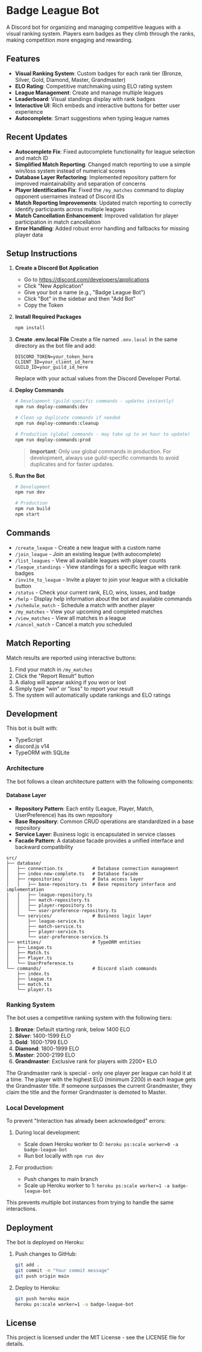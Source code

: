 # Badge League Bot

A Discord bot for organizing and managing competitive leagues with a visual ranking system. Players earn badges as they climb through the ranks, making competition more engaging and rewarding.

## Features

- **Visual Ranking System**: Custom badges for each rank tier (Bronze, Silver, Gold, Diamond, Master, Grandmaster)
- **ELO Rating**: Competitive matchmaking using ELO rating system
- **League Management**: Create and manage multiple leagues
- **Leaderboard**: Visual standings display with rank badges
- **Interactive UI**: Rich embeds and interactive buttons for better user experience
- **Autocomplete**: Smart suggestions when typing league names

## Recent Updates

- **Autocomplete Fix**: Fixed autocomplete functionality for league selection and match ID
- **Simplified Match Reporting**: Changed match reporting to use a simple win/loss system instead of numerical scores
- **Database Layer Refactoring**: Implemented repository pattern for improved maintainability and separation of concerns
- **Player Identification Fix**: Fixed the `/my_matches` command to display opponent usernames instead of Discord IDs
- **Match Reporting Improvements**: Updated match reporting to correctly identify participants across multiple leagues
- **Match Cancellation Enhancement**: Improved validation for player participation in match cancellation
- **Error Handling**: Added robust error handling and fallbacks for missing player data

## Setup Instructions

1. **Create a Discord Bot Application**
   - Go to https://discord.com/developers/applications
   - Click "New Application"
   - Give your bot a name (e.g., "Badge League Bot")
   - Click "Bot" in the sidebar and then "Add Bot"
   - Copy the Token

2. **Install Required Packages**
   ```bash
   npm install
   ```

3. **Create .env.local File**
   Create a file named `.env.local` in the same directory as the bot file and add:
   ```
   DISCORD_TOKEN=your_token_here
   CLIENT_ID=your_client_id_here
   GUILD_ID=your_guild_id_here
   ```
   Replace with your actual values from the Discord Developer Portal.

4. **Deploy Commands**
   ```bash
   # Development (guild-specific commands - updates instantly)
   npm run deploy-commands:dev
   
   # Clean up duplicate commands if needed
   npm run deploy-commands:cleanup
   
   # Production (global commands - may take up to an hour to update)
   npm run deploy-commands:prod
   ```

   > **Important**: Only use global commands in production. For development, always use guild-specific commands to avoid duplicates and for faster updates.

5. **Run the Bot**
   ```bash
   # Development
   npm run dev

   # Production
   npm run build
   npm start
   ```

## Commands

- `/create_league` - Create a new league with a custom name
- `/join_league` - Join an existing league (with autocomplete)
- `/list_leagues` - View all available leagues with player counts
- `/league_standings` - View standings for a specific league with rank badges
- `/invite_to_league` - Invite a player to join your league with a clickable button
- `/status` - Check your current rank, ELO, wins, losses, and badge
- `/help` - Display help information about the bot and available commands
- `/schedule_match` - Schedule a match with another player
- `/my_matches` - View your upcoming and completed matches
- `/view_matches` - View all matches in a league
- `/cancel_match` - Cancel a match you scheduled

## Match Reporting

Match results are reported using interactive buttons:
1. Find your match in `/my_matches`
2. Click the "Report Result" button
3. A dialog will appear asking if you won or lost
4. Simply type "win" or "loss" to report your result
5. The system will automatically update rankings and ELO ratings

## Development

This bot is built with:
- TypeScript
- discord.js v14
- TypeORM with SQLite

### Architecture

The bot follows a clean architecture pattern with the following components:

#### Database Layer
- **Repository Pattern**: Each entity (League, Player, Match, UserPreference) has its own repository
- **Base Repository**: Common CRUD operations are standardized in a base repository
- **Service Layer**: Business logic is encapsulated in service classes
- **Facade Pattern**: A database facade provides a unified interface and backward compatibility

```
src/
├── database/
│   ├── connection.ts           # Database connection management
│   ├── index-new-complete.ts   # Database facade
│   ├── repositories/           # Data access layer
│   │   ├── base-repository.ts  # Base repository interface and implementation
│   │   ├── league-repository.ts
│   │   ├── match-repository.ts
│   │   ├── player-repository.ts
│   │   └── user-preference-repository.ts
│   └── services/               # Business logic layer
│       ├── league-service.ts
│       ├── match-service.ts
│       ├── player-service.ts
│       └── user-preference-service.ts
├── entities/                   # TypeORM entities
│   ├── League.ts
│   ├── Match.ts
│   ├── Player.ts
│   └── UserPreference.ts
└── commands/                   # Discord slash commands
    ├── index.ts
    ├── league.ts
    ├── match.ts
    └── player.ts
```

### Ranking System

The bot uses a competitive ranking system with the following tiers:

1. **Bronze**: Default starting rank, below 1400 ELO
2. **Silver**: 1400-1599 ELO
3. **Gold**: 1600-1799 ELO
4. **Diamond**: 1800-1999 ELO
5. **Master**: 2000-2199 ELO
6. **Grandmaster**: Exclusive rank for players with 2200+ ELO

The Grandmaster rank is special - only one player per league can hold it at a time. The player with the highest ELO (minimum 2200) in each league gets the Grandmaster title. If someone surpasses the current Grandmaster, they claim the title and the former Grandmaster is demoted to Master.

### Local Development

To prevent "Interaction has already been acknowledged" errors:
1. During local development:
   - Scale down Heroku worker to 0: `heroku ps:scale worker=0 -a badge-league-bot`
   - Run bot locally with `npm run dev`

2. For production:
   - Push changes to main branch
   - Scale up Heroku worker to 1: `heroku ps:scale worker=1 -a badge-league-bot`

This prevents multiple bot instances from trying to handle the same interactions.

## Deployment

The bot is deployed on Heroku:

1. Push changes to GitHub:
   ```bash
   git add .
   git commit -m "Your commit message"
   git push origin main
   ```

2. Deploy to Heroku:
   ```bash
   git push heroku main
   heroku ps:scale worker=1 -a badge-league-bot
   ```

## License

This project is licensed under the MIT License - see the LICENSE file for details.
